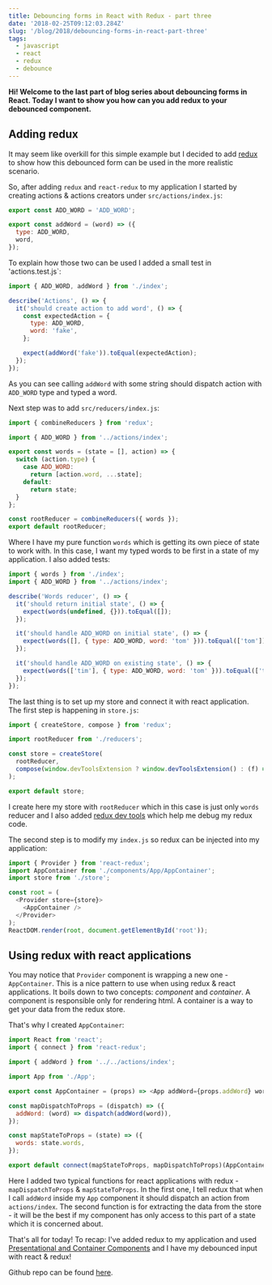 ```yaml
---
title: Debouncing forms in React with Redux - part three
date: '2018-02-25T09:12:03.284Z'
slug: '/blog/2018/debouncing-forms-in-react-part-three'
tags:
  - javascript
  - react
  - redux
  - debounce
---
```


**Hi! Welcome to the last part of blog series about debouncing forms in React. Today I want to show you
how can you add redux to your debounced component.**

## Adding redux

It may seem like overkill for this simple example but I decided to add [redux](https://github.com/reactjs/redux)
to show how this debounced form can be used in the more realistic scenario.

So, after adding `redux` and `react-redux` to my application I started by creating actions & actions
creators under `src/actions/index.js`:

```js
export const ADD_WORD = 'ADD_WORD';

export const addWord = (word) => ({
  type: ADD_WORD,
  word,
});
```

To explain how those two can be used I added a small test in 'actions.test.js`:

```js
import { ADD_WORD, addWord } from './index';

describe('Actions', () => {
  it('should create action to add word', () => {
    const expectedAction = {
      type: ADD_WORD,
      word: 'fake',
    };

    expect(addWord('fake')).toEqual(expectedAction);
  });
});
```

As you can see calling `addWord` with some string should dispatch action with `ADD_WORD` type and typed
a word.

Next step was to add `src/reducers/index.js`:

```js
import { combineReducers } from 'redux';

import { ADD_WORD } from '../actions/index';

export const words = (state = [], action) => {
  switch (action.type) {
    case ADD_WORD:
      return [action.word, ...state];
    default:
      return state;
  }
};

const rootReducer = combineReducers({ words });
export default rootReducer;
```

Where I have my pure function `words` which is getting its own piece of state to work with. In this
case, I want my typed words to be first in a state of my application. I also added tests:

```js
import { words } from './index';
import { ADD_WORD } from '../actions/index';

describe('Words reducer', () => {
  it('should return initial state', () => {
    expect(words(undefined, {})).toEqual([]);
  });

  it('should handle ADD_WORD on initial state', () => {
    expect(words([], { type: ADD_WORD, word: 'tom' })).toEqual(['tom']);
  });

  it('should handle ADD_WORD on existing state', () => {
    expect(words(['tim'], { type: ADD_WORD, word: 'tom' })).toEqual(['tom', 'tim']);
  });
});
```

The last thing is to set up my store and connect it with react application. The first step is happening in
`store.js`:

```js
import { createStore, compose } from 'redux';

import rootReducer from './reducers';

const store = createStore(
  rootReducer,
  compose(window.devToolsExtension ? window.devToolsExtension() : (f) => f)
);

export default store;
```

I create here my store with `rootReducer` which in this case is just only `words` reducer and I also
added [redux dev tools](https://github.com/gaearon/redux-devtools) which help me debug my redux code.

The second step is to modify my `index.js` so redux can be injected into my application:

```js
import { Provider } from 'react-redux';
import AppContainer from './components/App/AppContainer';
import store from './store';

const root = (
  <Provider store={store}>
    <AppContainer />
  </Provider>
);
ReactDOM.render(root, document.getElementById('root'));
```

## Using redux with react applications

You may notice that `Provider` component is wrapping a new one - `AppContainer`. This is a nice pattern
to use when using redux & react applications. It boils down to two concepts: _component_ and _container_.
A component is responsible only for rendering html. A container is a way to get your data from the redux store.

That's why I created `AppContainer`:

```js
import React from 'react';
import { connect } from 'react-redux';

import { addWord } from '../../actions/index';

import App from './App';

export const AppContainer = (props) => <App addWord={props.addWord} words={props.words} />;

const mapDispatchToProps = (dispatch) => ({
  addWord: (word) => dispatch(addWord(word)),
});

const mapStateToProps = (state) => ({
  words: state.words,
});

export default connect(mapStateToProps, mapDispatchToProps)(AppContainer);
```

Here I added two typical functions for react applications with redux - `mapDispatchToProps` &
`mapStateToProps`. In the first one, I tell redux that when I call `addWord` inside my `App` component
it should dispatch an action from `actions/index`. The second function is for extracting the data from
the store - it will be the best if my component has only access to this part of a state which it is
concerned about.

That's all for today! To recap: I've added redux to my application and used [Presentational and Container Components](https://medium.com/@dan_abramov/smart-and-dumb-components-7ca2f9a7c7d0) and I have my debounced input with react & redux!

Github repo can be found [here](https://github.com/krzysztofzuraw/blog-projects/tree/master/debounce-input).
